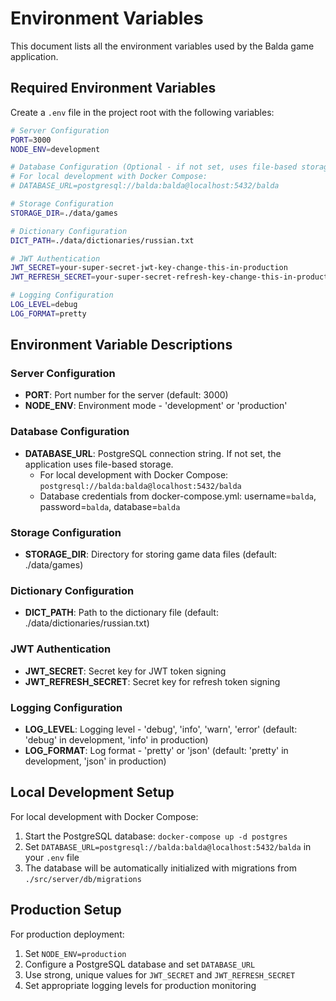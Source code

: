 # Environment Variables

This document lists all the environment variables used by the Balda game application.

## Required Environment Variables

Create a `.env` file in the project root with the following variables:

```bash
# Server Configuration
PORT=3000
NODE_ENV=development

# Database Configuration (Optional - if not set, uses file-based storage)
# For local development with Docker Compose:
# DATABASE_URL=postgresql://balda:balda@localhost:5432/balda

# Storage Configuration
STORAGE_DIR=./data/games

# Dictionary Configuration
DICT_PATH=./data/dictionaries/russian.txt

# JWT Authentication
JWT_SECRET=your-super-secret-jwt-key-change-this-in-production
JWT_REFRESH_SECRET=your-super-secret-refresh-key-change-this-in-production

# Logging Configuration
LOG_LEVEL=debug
LOG_FORMAT=pretty
```

## Environment Variable Descriptions

### Server Configuration
- **PORT**: Port number for the server (default: 3000)
- **NODE_ENV**: Environment mode - 'development' or 'production'

### Database Configuration
- **DATABASE_URL**: PostgreSQL connection string. If not set, the application uses file-based storage.
  - For local development with Docker Compose: `postgresql://balda:balda@localhost:5432/balda`
  - Database credentials from docker-compose.yml: username=`balda`, password=`balda`, database=`balda`

### Storage Configuration
- **STORAGE_DIR**: Directory for storing game data files (default: ./data/games)

### Dictionary Configuration
- **DICT_PATH**: Path to the dictionary file (default: ./data/dictionaries/russian.txt)

### JWT Authentication
- **JWT_SECRET**: Secret key for JWT token signing
- **JWT_REFRESH_SECRET**: Secret key for refresh token signing

### Logging Configuration
- **LOG_LEVEL**: Logging level - 'debug', 'info', 'warn', 'error' (default: 'debug' in development, 'info' in production)
- **LOG_FORMAT**: Log format - 'pretty' or 'json' (default: 'pretty' in development, 'json' in production)

## Local Development Setup

For local development with Docker Compose:

1. Start the PostgreSQL database: `docker-compose up -d postgres`
2. Set `DATABASE_URL=postgresql://balda:balda@localhost:5432/balda` in your `.env` file
3. The database will be automatically initialized with migrations from `./src/server/db/migrations`

## Production Setup

For production deployment:

1. Set `NODE_ENV=production`
2. Configure a PostgreSQL database and set `DATABASE_URL`
3. Use strong, unique values for `JWT_SECRET` and `JWT_REFRESH_SECRET`
4. Set appropriate logging levels for production monitoring
